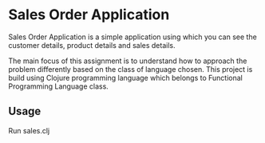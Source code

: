 # Sales Order Application

Sales Order Application is a simple application using which you can see the customer details, product details and sales
details.

The main focus of this assignment is to understand how to approach the problem differently based on the class of language
chosen. This project is build using Clojure programming language which belongs to Functional Programming Language class.

## Usage

Run sales.clj
